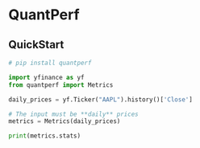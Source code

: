 # QuantPerf

## QuickStart

```bash
# pip install quantperf
```

```python
import yfinance as yf
from quantperf import Metrics

daily_prices = yf.Ticker("AAPL").history()['Close']

# The input must be **daily** prices
metrics = Metrics(daily_prices)

print(metrics.stats)
```